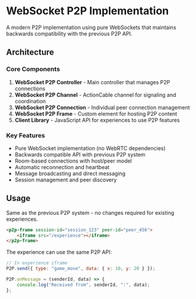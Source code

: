 # WebSocket P2P Implementation

A modern P2P implementation using pure WebSockets that maintains backwards compatibility with the previous P2P API.

## Architecture

### Core Components

1. **WebSocket P2P Controller** - Main controller that manages P2P connections
2. **WebSocket P2P Channel** - ActionCable channel for signaling and coordination
3. **WebSocket P2P Connection** - Individual peer connection management
4. **WebSocket P2P Frame** - Custom element for hosting P2P content
5. **Client Library** - JavaScript API for experiences to use P2P features

### Key Features

- Pure WebSocket implementation (no WebRTC dependencies)
- Backwards compatible API with previous P2P system
- Room-based connections with host/peer model
- Automatic reconnection and heartbeat
- Message broadcasting and direct messaging
- Session management and peer discovery

## Usage

Same as the previous P2P system - no changes required for existing experiences.

```html
<p2p-frame session-id="session_123" peer-id="peer_456">
    <iframe src="/experience"></iframe>
</p2p-frame>
```

The experience can use the same P2P API:

```javascript
// In experience iframe
P2P.send({ type: "game_move", data: { x: 10, y: 20 } });

P2P.onMessage = (senderId, data) => {
    console.log("Received from", senderId, ":", data);
};
```
